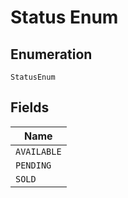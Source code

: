 
# Status Enum

## Enumeration

`StatusEnum`

## Fields

| Name |
|  --- |
| `AVAILABLE` |
| `PENDING` |
| `SOLD` |

